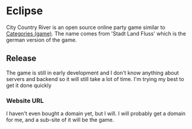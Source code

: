 # Eclipse
City Country River is an open source online party game similar to [Categories (game)](https://en.wikipedia.org/wiki/Categories_(game)). The name comes from 'Stadt Land Fluss' which is the german version of the game.
## Release
The game is still in early development and I don't know anything about servers and backend so it will still take a lot of time. I'm trying my best to get it done quickly
### Website URL
I haven't even bought a domain yet, but I will. I will probably get a domain for me, and a sub-site of it will be the game.
